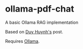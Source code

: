 # ollama-pdf-chat
A basic Ollama RAG implementation 

Based on [Duy Huynh's](https://blog.duy-huynh.com/build-your-own-rag-and-run-them-locally/) post.

Requires [Ollama](https://ollama.ai/).
